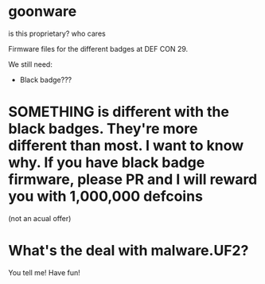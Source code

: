 # goonware
is this proprietary? who cares

Firmware files for the different badges at DEF CON 29.

We still need:
- Black badge???


# SOMETHING is different with the black badges. They're more different than most. I want to know why. If you have black badge firmware, please PR and I will reward you with 1,000,000 defcoins
(not an acual offer)

# What's the deal with malware.UF2?
You tell me! Have fun!

